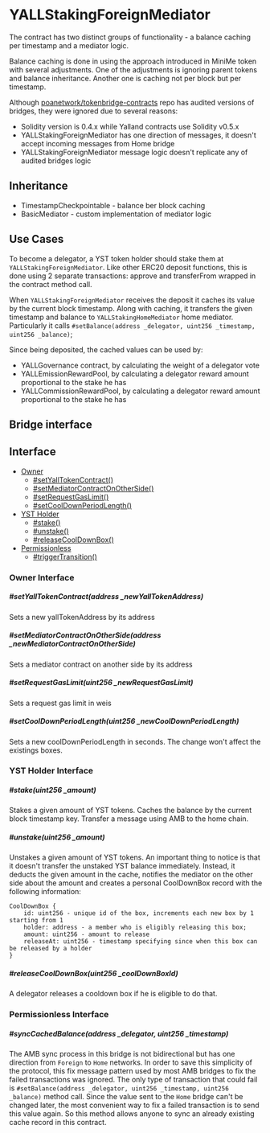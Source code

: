 # YALLStakingForeignMediator

The contract has two distinct groups of functionality - a balance caching per timestamp and a mediator logic.

Balance caching is done in using the approach introduced in MiniMe token with several adjustments.
One of the adjustments is ignoring parent tokens and balance inheritance.
Another one is caching not per block but per timestamp.

Although [poanetwork/tokenbridge-contracts](https://github.com/poanetwork/tokenbridge-contracts/tree/a5946e7024caf598e562da916675a3b269ab293d/contracts/upgradeable_contracts) repo has audited versions of bridges, they were ignored due to several reasons:

* Solidity version is 0.4.x while Yalland contracts use Solidity v0.5.x
* YALLStakingForeignMediator has one direction of messages, it doesn't accept incoming messages from Home bridge
* YALLStakingForeignMediator message logic doesn't replicate any of audited bridges logic

## Inheritance

* TimestampCheckpointable - balance ber block caching
* BasicMediator - custom implementation of mediator logic

## Use Cases

To become a delegator, a YST token holder should stake them at `YALLStakingForeignMediator`.
Like other ERC20 deposit functions, this is done using 2 separate transactions: approve and transferFrom wrapped in the contract method call.

When `YALLStakingForeignMediator` receives the deposit it caches its value by the current block timestamp. Along with caching, it transfers the given timestamp and balance to `YALLStakingHomeMediator` home mediator. Particularly it calls `#setBalance(address _delegator, uint256 _timestamp, uint256 _balance)`;

Since being deposited, the cached values can be used by:

* YALLGovernance contract, by calculating the weight of a delegator vote
* YALLEmissionRewardPool, by calculating a delegator reward amount proportional to the stake he has
* YALLCommissionRewardPool, by calculating a delegator reward amount proportional to the stake he has

## Bridge interface 

## Interface


* [Owner](#owner-interface)
  * [#setYallTokenContract()](#setyalltokencontractaddress-_newyalltokenaddress)
  * [#setMediatorContractOnOtherSide()](#setmediatorcontractonothersideaddress-_newmediatorcontractonotherside)
  * [#setRequestGasLimit()](#setrequestgaslimituint256-_newrequestgaslimit)
  * [#setCoolDownPeriodLength()](#setcooldownperiodlengthuint256-_newcooldownperiodlength)
* [YST Holder](yst-holder-interface)
  * [#stake()](#stakeuint256-_amount)
  * [#unstake()](#unstakeuint256-_amount)
  * [#releaseCoolDownBox()](#releasecooldownboxuint256-_cooldownboxid)
* [Permissionless](#permissionless-interface)
  * [#triggerTransition()](#synccachedbalanceaddress-_delegator-uint256-_timestamp)
  
### Owner Interface
##### #setYallTokenContract(address _newYallTokenAddress)

Sets a new yallTokenAddress by its address

##### #setMediatorContractOnOtherSide(address _newMediatorContractOnOtherSide)

Sets a mediator contract on another side by its address

##### #setRequestGasLimit(uint256 _newRequestGasLimit)

Sets a request gas limit in weis

##### #setCoolDownPeriodLength(uint256 _newCoolDownPeriodLength)

Sets a new coolDownPeriodLength in seconds. The change won't affect the existings boxes.

### YST Holder Interface

##### #stake(uint256 _amount)

Stakes a given amount of YST tokens. Caches the balance by the current block timestamp key. Transfer a message using AMB to the home chain.

##### #unstake(uint256 _amount)

Unstakes a given amount of YST tokens. An important thing to notice is that it doesn't transfer the unstaked YST balance immediately. Instead, it deducts the given amount in the cache, notifies the mediator on the other side about the amount and creates a personal CoolDownBox record with the following information:

```
CoolDownBox {
	id: uint256 - unique id of the box, increments each new box by 1 starting from 1
	holder: address - a member who is eligibly releasing this box;
	amount: uint256 - amount to release
	releaseAt: uint256 - timestamp specifying since when this box can be released by a holder
}
```

##### #releaseCoolDownBox(uint256 _coolDownBoxId)

A delegator releases a cooldown box if he is eligible to do that.

### Permissionless Interface

##### #syncCachedBalance(address _delegator, uint256 _timestamp)

The AMB sync process in this bridge is not bidirectional but has one direction from `Foreign` to `Home` networks. In order to save this simplicity of the protocol, this fix message pattern used by most AMB bridges to fix the failed transactions was ignored. The only type of transaction that could fail is `#setBalance(address _delegator, uint256 _timestamp, uint256 _balance)` method call. Since the value sent to the `Home` bridge can't be changed later, the most convenient way to fix a failed transaction is to send this value again. So this method allows anyone to sync an already existing cache record in this contract.

